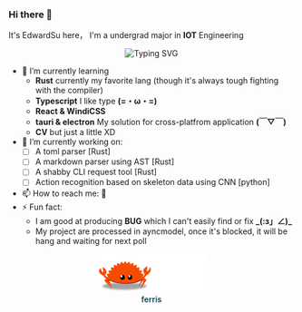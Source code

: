 ### Hi there 👋

It's EdwardSu here， I'm a undergrad major in **IOT** Engineering

<!-- [![Typing SVG](https://readme-typing-svg.herokuapp.com?font=Roboto+Mono&duration=3000&pause=1000&color=000000&width=435&lines=Carry+out+some+interesting+project;+whether+useless+or+not)](https://git.io/typing-svg) -->

<div align="center">
    <img src="https://readme-typing-svg.herokuapp.com?font=Roboto+Mono&weight=500&pause=1000&color=000000&width=435&height=35&lines=Carry+out+some+interesting+project;Wether+it's+useless+or+not" alt="Typing SVG" />
</div>

- 🌱 I’m currently learning
    - **Rust** currently my favorite lang 
        (though it's always tough fighting with the compiler)
    - **Typescript** I like type **(=・ω・=)**
    - **React & WindiCSS** 
    - **tauri & electron** My solution for cross-platfrom application **(￣▽￣)**
    - **CV** but just a little XD
- 🔭 I’m currently working on:
    - [ ] A toml parser [Rust]
    - [ ] A markdown parser using AST [Rust]
    - [ ] A shabby CLI request tool [Rust]
    - [ ] Action recognition based on skeleton data using CNN [python]
- 📫 How to reach me:  📨
- ⚡ Fun fact: 
    - I am good at producing **BUG** which I can't easily find or fix **\_(:з」∠)_**
    - My project are processed in ayncmodel, once it's blocked, it will be hang and waiting for next poll

<div align="center">
    <img style="border-radius: 0.3125em;
        max-height:40%;
        max-width:40%;
        width:auto;
        height:auto;" 
    src="assets\ferris.gif">
    <br>
    <div style="color:orange;
    display: inline-block;
    font-weight:600;
    color: #164456;
    padding: 2px;">ferris</div>
</div>

<!--
**zentialEdwardSu/zentialEdwardSu** is a ✨ _special_ ✨ repository because its `README.md` (this file) appears on your GitHub profile.

Here are some ideas to get you started:

- 🔭 I’m currently working on ...
- 🌱 I’m currently learning ...
- 👯 I’m looking to collaborate on ...
- 🤔 I’m looking for help with ...
- 💬 Ask me about ...
- 📫 How to reach me: ...
- 😄 Pronouns: ...
- ⚡ Fun fact: ...
-->
